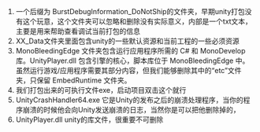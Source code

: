 
1. 一个后缀为 BurstDebugInformation_DoNotShip的文件夹，早期unity打包没有这个玩意，这个文件夹可以忽略和删除没有实际意义，内部是一个txt文本，主要是用来帮助查看调试当前打包的信息
2. XX_Data文件夹里面包含unity的一些默认资源和当前工程的一些必须资源
3. MonoBleedingEdge 文件夹包含运行应用程序所需的 C# 和 MonoDevelop 库。UnityPlayer.dll 包含引擎的核心，脚本库位于 MonoBleedingEdge 中。虽然运行游戏/应用程序需要其部分内容，但我们能够删除其中的“etc”文件夹，只保留 EmbedRuntime 文件夹。
4. 我们打包出来的可执行文件exe，启动项目双击这个就行
5. UnityCrashHandler64.exe 它是Unity的发布之后的崩溃处理程序，当你的程序崩溃的时候他会向Unity发送崩溃的日志，当然你是可以把他删除掉的，
6. UnityPlayer.dll unity的库文件，很重要不可删除
